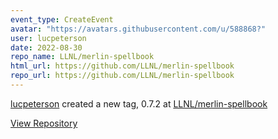 ```yaml
---
event_type: CreateEvent
avatar: "https://avatars.githubusercontent.com/u/588868?"
user: lucpeterson
date: 2022-08-30
repo_name: LLNL/merlin-spellbook
html_url: https://github.com/LLNL/merlin-spellbook
repo_url: https://github.com/LLNL/merlin-spellbook
---
```


<a href='https://github.com/lucpeterson' target='_blank'>lucpeterson</a> created a new tag, 0.7.2 at <a href='https://github.com/LLNL/merlin-spellbook' target='_blank'>LLNL/merlin-spellbook</a>

<a href='https://github.com/LLNL/merlin-spellbook' target='_blank'>View Repository</a>